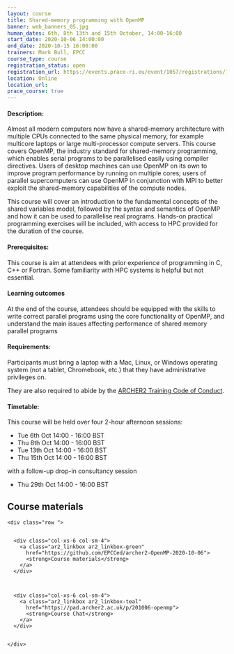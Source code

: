 ```yaml
---
layout: course
title: Shared-memory programming with OpenMP
banner: web_banners_05.jpg 
human_dates: 6th, 8th 13th and 15th October, 14:00-16:00
start_date: 2020-10-06 14:00:00
end_date: 2020-10-15 16:00:00
trainers: Mark Bull, EPCC
course_type: course
registration_status: open
registration_url: https://events.prace-ri.eu/event/1057/registrations/769/
location: Online
location_url: 
prace_course: true
---
```




#### Description:

Almost all modern computers now have a shared-memory architecture with multiple CPUs connected to the same physical memory, for example multicore laptops or large multi-processor compute servers. This course covers OpenMP, the industry standard for shared-memory programming, which enables serial programs to be parallelised easily using compiler directives. Users of desktop machines can use OpenMP on its own to improve program performance by running on multiple cores; users of parallel supercomputers can use OpenMP in conjunction with MPI to better exploit the shared-memory capabilities of the compute nodes.

This course will cover an introduction to the fundamental concepts of the shared variables model, followed by the syntax and semantics of OpenMP and how it can be used to parallelise real programs. Hands-on practical programming exercises will be included, with access to HPC provided for the duration of the course.



#### Prerequisites:

This course is aim at attendees with prior experience of programming in C, C++ or Fortran. Some familiarity with HPC systems is helpful but not essential. 


#### Learning outcomes

At the end of the course, attendees should be equipped with the skills to write correct parallel programs using the core functionality of OpenMP, and understand the main issues affecting performance of shared memory parallel programs


#### Requirements:


Participants must bring a laptop with a Mac, Linux, or Windows operating system (not a tablet, Chromebook, etc.) that 
they have administrative privileges on. 

They 
are also required to abide by the [ARCHER2 Training Code of Conduct](../../code-of-conduct/). 

#### Timetable:

This course will be held over four 2-hour afternoon sessions:

*  Tue 6th Oct 14:00 - 16:00 BST
*  Thu 8th Oct 14:00 - 16:00 BST
*  Tue 13th Oct 14:00 - 16:00 BST
*  Thu 15th Oct 14:00 - 16:00 BST

with a follow-up drop-in consultancy session

* Thu 29th Oct 14:00 - 16:00 BST


<section id="service">







<h2><a name="materials">Course materials</a></h2>



    <div class="row ">	
 
		
      <div class="col-xs-6 col-sm-4">
        <a class="ar2_linkbox ar2_linkbox-green" 
          href="https://github.com/EPCCed/archer2-OpenMP-2020-10-06">
          <strong>Course materials</strong>         
        </a>
      </div>


 
      <div class="col-xs-6 col-sm-4">
        <a class="ar2_linkbox ar2_linkbox-teal" 
          href="https://pad.archer2.ac.uk/p/201006-openmp">
          <strong>Course Chat</strong>       
        </a>
      </div>
		

 	</div>
		
		
<!-- 					

<h2><a name="join">Join sessions	</a>	</h2>		




    <div class="row ">	

      <div class="col-xs-6 col-sm-4">
        <a class="ar2_linkbox ar2_linkbox-teal" 
          href="https://eu.bbcollab.com/guest/0dc7a50c12314245894519e43fe206b1">
          <strong>Join Session</strong><br/>
          Join this online session in your browser
        </a>
      </div>

      <div class="col-xs-6 col-sm-4">
        <a class="ar2_linkbox ar2_linkbox-green" href="courses/"
           href="myevent.ics">
          <strong>Add to Calendar</strong><br/>
          Download ICS file to add this event to your calendar complete with join link
        </a>
      </div>

											
    </div>
 -->

<!-- 		
<h2><a name="video">Video</a></h2>

<div>
	<iframe width="560" height="315" src="https://www.youtube.com/embed/xxxxxxxxxxx" frameborder="0" allow="accelerometer; autoplay; encrypted-media; gyroscope; picture-in-picture" allowfullscreen></iframe>
</div>
 -->


<!-- 
<h2><a name="slides">Slides</a></h2>



    <div class="row ">	


      <div class="col-xs-6 col-sm-4">
        <a class="ar2_linkbox ar2_linkbox-teal" href="courses/"
           href="transcript.pdf">
          <strong>Transcript</strong><br/>
          Download a transcript of the video audio
        </a>
      </div>



      <div class="col-xs-6 col-sm-4">
        <a class="ar2_linkbox ar2_linkbox-green" href="courses/"
           href="slides.pdf">
          <strong>Slides</strong><br/>
          Download pdf of the presentation.
        </a>
      </div>
										
    </div>

 -->


<!-- 
<h2><a name="feedback">Feedback</a></h2>


    <div class="row ">	

      <div class="col-xs-6 col-sm-4">
        <a class="ar2_linkbox ar2_linkbox-teal" 

           href="http://www.archer.ac.uk/training/feedback/?course=XXXX (4 - 25 May 2020) Online"  
  or
		   href="https://events.prace-ri.eu/event/NNNN/surveys/NNN"

		>
          <strong>Feedback</strong><br/>
          Please let us know what was great about this course and anything we can improve
        </a>
      </div>
    </div>
		
 -->		

 
</section>


